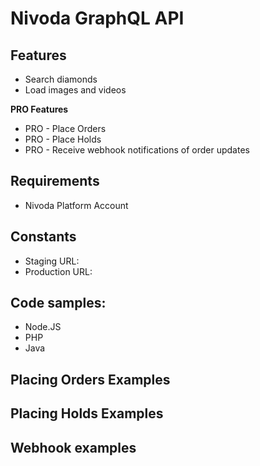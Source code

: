 # Nivoda GraphQL API

## Features

 - Search diamonds
 - Load images and videos

**PRO Features**
 - PRO - Place Orders
 - PRO - Place Holds
 - PRO - Receive webhook notifications of order updates

## Requirements

- Nivoda Platform Account

## Constants

- Staging URL:
- Production URL:

## Code samples:
- Node.JS 
- PHP
- Java

## Placing Orders Examples

## Placing Holds Examples

## Webhook examples
